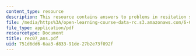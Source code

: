 ```yaml
---
content_type: resource
description: This resource contains answers to problems in resitation seven.
file: /media/https%3A/open-learning-course-data-rc.s3.amazonaws.com/6-041-probabilistic-systems-analysis-and-applied-probability-spring-2006/751d6dd66aa3d83391de27b2e73f092f_rec07_ans.pdf
file_type: application/pdf
resourcetype: Document
title: rec07_ans.pdf
uid: 751d6dd6-6aa3-d833-91de-27b2e73f092f
---
```

